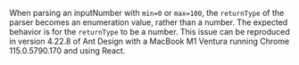 When parsing an inputNumber with `min=0` or `max=100`, the `returnType` of the parser becomes an enumeration value, rather than a number. The expected behavior is for the `returnType` to be a number. This issue can be reproduced in version 4.22.8 of Ant Design with a MacBook M1 Ventura running Chrome 115.0.5790.170 and using React.
